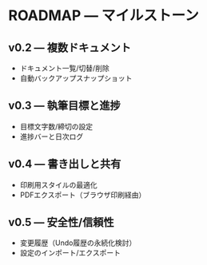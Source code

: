 # ROADMAP — マイルストーン

## v0.2 — 複数ドキュメント
- ドキュメント一覧/切替/削除
- 自動バックアップスナップショット

## v0.3 — 執筆目標と進捗
- 目標文字数/締切の設定
- 進捗バーと日次ログ

## v0.4 — 書き出しと共有
- 印刷用スタイルの最適化
- PDFエクスポート（ブラウザ印刷経由）

## v0.5 — 安全性/信頼性
- 変更履歴（Undo履歴の永続化検討）
- 設定のインポート/エクスポート
